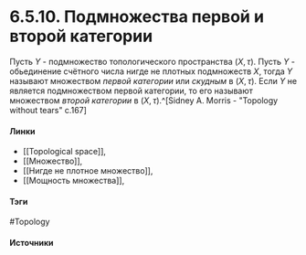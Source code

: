 # 6.5.10. Подмножества первой и второй категории
Пусть $Y$ - подмножество топологического пространства $(X,\tau)$. Пусть $Y$ - обьединение счётного числа нигде не плотных подмножеств $X$, тогда $Y$ называют множеством *первой категории* или *скудным* в $(X,\tau)$. Если $Y$ не является подмножеством первой категории, то его называют множеством *второй категории* в $(X,\tau)$.^[Sidney A. Morris - "Topology without tears" c.167]
#### Линки
- [[Topological space]],
- [[Множество]],
- [[Нигде не плотное множество]],
- [[Мощность множества]],
#### Тэги
 #Topology 
#### Источники
